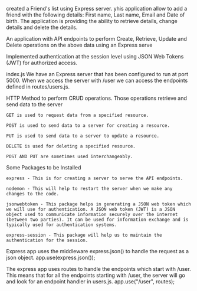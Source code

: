 created a Friend's list using Express server. yhis application allow to add a friend with the following details: First name, Last name, Email and Date of birth. The application is providing the ability to retrieve details, change details and delete the details.

 An application with API endpoints to perform Create, Retrieve, Update and Delete operations on the above data using an Express serve

 Implemented authentication at the session level using JSON Web Tokens (JWT) for authorized access.

 index.js
 We have an Express server that has been configured to run at port 5000. When we access the server with /user we can access the endpoints defined in routes/users.js.

 HTTP Method to perform CRUD operations. Those operations retrieve and send data to the server

    GET is used to request data from a specified resource.

    POST is used to send data to a server for creating a resource.

    PUT is used to send data to a server to update a resource.

    DELETE is used for deleting a specified resource.

    POST AND PUT are sometimes used interchangeably.

Some Packages to be Installed


    express - This is for creating a server to serve the API endpoints.

    nodemon - This will help to restart the server when we make any changes to the code.

    jsonwebtoken - This package helps in generating a JSON web token which we will use for authentication. A JSON web token (JWT) is a JSON object used to communicate information securely over the internet (between two parties). It can be used for information exchange and is typically used for authentication systems.

    express-session - This package will help us to maintain the authentication for the session.

Express app uses the middleware express.json() to handle the request as a json object.
    app.use(express.json());

The express app uses routes to handle the endpoints which start with /user. This means that for all the endpoints starting with /user, the server will go and look for an endpoint handler in users.js.
    app.use("/user", routes);    
